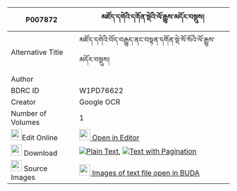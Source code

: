|P007872|མཛོད་དགེའི་དགོན་སྡེའི་ལོ་རྒྱུས་མདོར་བསྡུས། 
| --- | --- 
|Alternative Title |མཛོད་དགེའི་བོད་བརྒྱུད་ནང་བསྟན་དགོན་སྡེ་སོ་སོའི་ལོ་རྒྱུས་མདོར་བསྡུས།
|Author | 
|BDRC ID | W1PD76622
|Creator | Google OCR
|Number of Volumes| 1
|<img width="25" src="https://img.icons8.com/color/25/000000/edit-property.png">Edit Online| [<img width="25" src="https://avatars.githubusercontent.com/u/45091458?s=200&v=4"> Open in Editor](http://editor.openpecha.org/P007872)
|<img width="25" src="https://img.icons8.com/fluent/48/000000/download-2.png"/>  Download | [![](https://img.icons8.com/color/20/000000/txt.png)Plain Text](https://github.com/Openpecha/P007872/releases/download/v1/dzoge_i_gonde_i_logyu_dordu_plain_P007872.zip), [![](https://img.icons8.com/color/20/000000/txt.png)Text with Pagination](https://github.com/Openpecha/P007872/releases/download/v1/dzoge_i_gonde_i_logyu_dordu_pages_P007872.zip)
|<img width="25" src="https://img.icons8.com/plasticine/100/000000/pictures-folder.png"/>  Source Images | [<img width="25" src="https://library.bdrc.io/icons/BUDA-small.svg"> Images of text file open in BUDA](https://library.bdrc.io/show/bdr:W1PD76622)